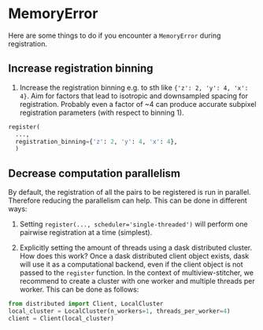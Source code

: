 # MemoryError

Here are some things to do if you encounter a `MemoryError` during registration.

## Increase registration binning

1. Increase the registration binning e.g. to sth like `{'z': 2, 'y': 4, 'x': 4}`. Aim for factors that lead to isotropic and downsampled spacing for registration. Probably even a factor of ~4 can produce accurate subpixel registration parameters (with respect to binning 1).

```python
register(
  ...,
  registration_binning={'z': 2, 'y': 4, 'x': 4},
  )
```

## Decrease computation parallelism

By default, the registration of all the pairs to be registered is run in parallel. Therefore reducing the parallelism can help. This can be done in different ways:

1. Setting `register(..., scheduler='single-threaded')` will perform one pairwise registration at a time (simplest).

1. Explicitly setting the amount of threads using a dask distributed cluster. How does this work? Once a dask distributed client object exists, dask will use it as a computational backend, even if the client object is not passed to the `register` function. In the context of multiview-stitcher, we recommend to create a cluster with one worker and multiple threads per worker. This can be done as follows:

```python
from distributed import Client, LocalCluster
local_cluster = LocalCluster(n_workers=1, threads_per_worker=4)
client = Client(local_cluster)
```
